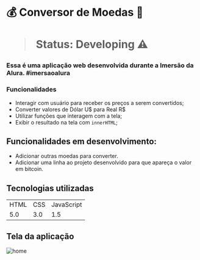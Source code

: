 
<h1> 💰 Conversor de Moedas 💸 <h1>

  
 > Status: Developing ⚠️
    
 ### Essa é uma aplicação web desenvolvida durante a Imersão da Alura. #imersaoalura
    
    
 ### Funcionalidades
  

+ Interagir com usuário para receber os preços a serem convertidos;
+ Converter valores de Dólar U$ para Real R$
+ Utilizar funções que interagem com a tela;
+ Exibir o resultado na tela com `innerHTML`;

  
 ## Funcionalidades em desenvolvimento:
  
+ Adicionar outras moedas para converter.
+ Adicionar uma linha ao projeto desenvolvido para que apareça o valor em bitcoin.

 ## Tecnologias utilizadas

 <table>
 <tr> 
     <td>HTML</td>
     <td>CSS</td>
     <td>JavaScript</td>

 </tr>
     
 <tr>
     <td>5.0</td>
     <td>3.0</td>
     <td>1.5</td>

 </tr>
</table>
    
    

## Tela da aplicação

 
![home](https://user-images.githubusercontent.com/54418295/157738508-47692758-11fb-4abf-85eb-cd26fb7a8991.png)


